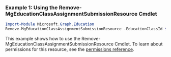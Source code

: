 ### Example 1: Using the Remove-MgEducationClassAssignmentSubmissionResource Cmdlet
```powershell
Import-Module Microsoft.Graph.Education
Remove-MgEducationClassAssignmentSubmissionResource -EducationClassId $educationClassId -EducationAssignmentId $educationAssignmentId -EducationSubmissionId $educationSubmissionId -EducationSubmissionResourceId $educationSubmissionResourceId
```
This example shows how to use the Remove-MgEducationClassAssignmentSubmissionResource Cmdlet.
To learn about permissions for this resource, see the [permissions reference](/graph/permissions-reference).
